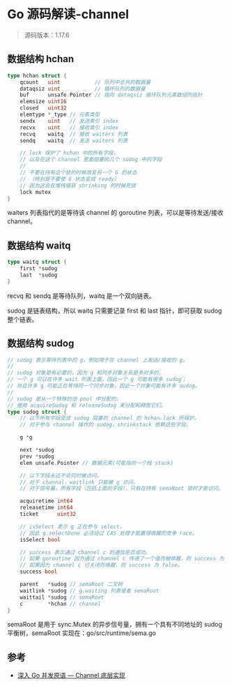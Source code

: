 # Go 源码解读-channel

> 源码版本：1.17.6

## 数据结构 hchan

```go
type hchan struct {
	qcount   uint           // 队列中总共的数据量
	dataqsiz uint           // 循环队列的数据量
	buf      unsafe.Pointer // 指向 dataqsiz 循环队列元素数组的指针
	elemsize uint16
	closed   uint32
	elemtype *_type // 元素类型
	sendx    uint   // 发送索引 index
	recvx    uint   // 接收索引 index
	recvq    waitq  // 接收 waiters 列表
	sendq    waitq  // 发送 waiters 列表

	// lock 保护了 hchan 中的所有字段，
	// 以及在这个 channel 里面阻塞的几个 sudog 中的字段
	//
	// 不要在持有这个锁的时候改变另一个 G 的状态
	// （特别是不要使 G 状态变成 ready）
	// 因为这会在堆栈缩容 shrinking 的时候死锁
	lock mutex
}
```

waiters 列表指代的是等待该 channel 的 goroutine 列表，可以是等待发送/接收 channel。

## 数据结构 waitq

```go
type waitq struct {
	first *sudog
	last  *sudog
}
```

recvq 和 sendq 是等待队列，waitq 是一个双向链表。

sudog 是链表结构，所以 waitq 只需要记录 first 和 last 指针，即可获取 sudog 整个链表。

## 数据结构 sudog

```go
// sudog 表示等待列表中的 g，例如用于在 channel 上发送/接收的 g。
//
// sudog 对象是有必要的，因为 g 和同步对象关系是多对多的。
// 一个 g 可以在许多 wait 列表上面，因此一个 g 可能有很多 sudog；
// 并且许多 g 可能正在等待同一个同步对象，因此一个对象可能有许多 sudog。
//
// sudog 是从一个特殊的池 pool 中分配的。
// 使用 acquireSudog 和 releaseSudog 来分配和释放它们。
type sudog struct {
	// 以下所有字段受该 sudog 阻塞的 channel 的 hchan.lock 所保护。
	// 对于参与 channel 操作的 sudog，shrinkstack 依赖这些字段。

	g *g

	next *sudog
	prev *sudog
	elem unsafe.Pointer // 数据元素(可能指向一个栈 stack)

	// 以下字段永远不会同时被访问。
	// 对于 channal，waitlink 只能被 g 访问。
	// 对于信号量，所有字段（包括上面的字段），只有在持有 semaRoot 锁时才能访问。

	acquiretime int64
	releasetime int64
	ticket      uint32

	// isSelect 表示 g 正在参与 select，
	// 因此 g.selectDone 必须经过 CAS 处理才能赢得唤醒的竞争 race。
	isSelect bool

	// success 表示通过 channel c 的通信是否成功。
	// 如果 goroutine 因为通过 channel c 传递了一个值而被唤醒，则 success 为 true。
	// 如果因为 channel c 已关闭而唤醒，则 success 为 false。
	success bool

	parent   *sudog // semaRoot 二叉树
	waitlink *sudog // g.waiting 列表或者 semaRoot
	waittail *sudog // semaRoot
	c        *hchan // channel
}
```

semaRoot 是用于 sync.Mutex 的异步信号量，拥有一个具有不同地址的 sudog 平衡树，semaRoot 实现在：go/src/runtime/sema.go


## 参考

- [深入 Go 并发原语 — Channel 底层实现](https://halfrost.com/go_channel/)
